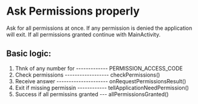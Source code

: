 # Ask Permissions properly

Ask for all permissions at once. If any permission is denied the application will exit. If all permissions granted continue with MainActivity.

## Basic logic:
1. Thnk of any number for ------------- PERMISSION_ACCESS_CODE
2. Check permissions ------------------ checkPermissions()
3. Receive answer --------------------- onRequestPermissionsResult()
4. Exit if missing permissin ------------ tellApplicationNeedPermission()
5. Success if all permissins granted --- allPermissionsGranted()

